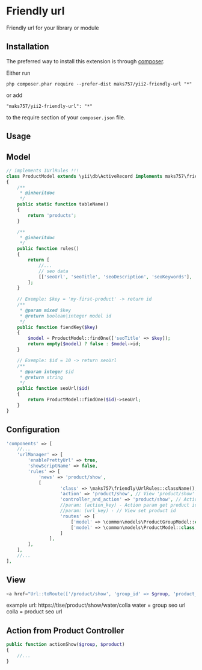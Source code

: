 Friendly url
============
Friendly url for your library or module

Installation
------------

The preferred way to install this extension is through [composer](http://getcomposer.org/download/).

Either run

```
php composer.phar require --prefer-dist maks757/yii2-friendly-url "*"
```

or add

```
"maks757/yii2-friendly-url": "*"
```

to the require section of your `composer.json` file.


Usage
-----

Model
-----
```php
// implements IUrlRules !!!
class ProductModel extends \yii\db\ActiveRecord implements maks757\friendly\components\IUrlRules
{
    /**
     * @inheritdoc
     */
    public static function tableName()
    {
        return 'products';
    }

    /**
     * @inheritdoc
     */
    public function rules()
    {
        return [
            //...
            // seo data
            [['seoUrl', 'seoTitle', 'seoDescription', 'seoKeywords'], 'string']
        ];
    }
    
    // Exemple: $key = 'my-first-product' -> return id
    /**
     * @param mixed $key
     * @return boolean|integer model id
     */
    public function fiendKey($key)
    {
        $model = ProductModel::findOne(['seoTitle' => $key]);
        return empty($model) ? false : $model->id;
    }

    // Exemple: $id = 10 -> return seoUrl
    /**
     * @param integer $id
     * @return string
     */
    public function seoUrl($id)
    {
        return ProductModel::findOne($id)->seoUrl;
    }
}
```

Configuration
-----
```php
'components' => [
    //...
    'urlManager' => [
        'enablePrettyUrl' => true,
        'showScriptName' => false,
        'rules' => [
            'news' => 'product/show',
            [
                    'class' => \maks757\friendly\UrlRules::className(),
                    'action' => 'product/show', // View 'product/show' or news
                    'controller_and_action' => 'product/show', // Action news show
                    //param: (action_key) - Action param get product id
                    //param: (url_key) - // View set product id
                    'routes' => [
                        ['model' => \common\models\ProductGroupModel::class, 'url_key' => 'group_id', 'action_key' => 'group',],
                        ['model' => \common\models\ProductModel::class, 'url_key' => 'product_id', 'action_key' => 'product',],
                    ]
                ],
        ],
    ],
    //...
],
```

View
-----
```php
<a href="Url::toRoute(['/product/show', 'group_id' => $group, 'product_id' => $product->id])">Go to product</a>
```
example url: https://tise/product/show/water/colla
water = group seo url
colla = product seo url

Action from Product Controller
-----
```php
public function actionShow($group, $product)
{
    //...
}
```

